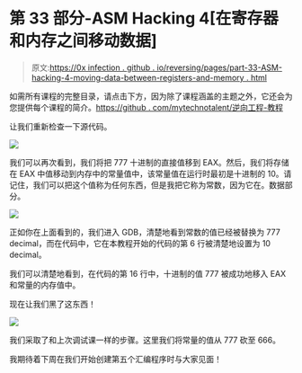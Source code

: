# 第 33 部分-ASM Hacking 4[在寄存器和内存之间移动数据]

> 原文:[https://0x infection . github . io/reversing/pages/part-33-ASM-hacking-4-moving-data-between-registers-and-memory . html](https://0xinfection.github.io/reversing/pages/part-33-asm-hacking-4-moving-data-between-registers-and-memory.html)

如需所有课程的完整目录，请点击下方，因为除了课程涵盖的主题之外，它还会为您提供每个课程的简介。[https://github . com/mytechnotalent/逆向工程-教程](https://github.com/mytechnotalent/Reverse-Engineering-Tutorial)

让我们重新检查一下源代码。

![](../Images/02fab8043453409aa5126cf1e2853372.png)

我们可以再次看到，我们将把 777 十进制的直接值移到 EAX。然后，我们将存储在 EAX 中值移动到内存中的常量值中，该常量值在运行时最初是十进制的 10。请记住，我们可以把这个值称为任何东西，但是我把它称为常数，因为它在。数据部分。

![](../Images/03a5bca7f4632e620f8401405e7e06fe.png)

正如你在上面看到的，我们进入 GDB，清楚地看到常数的值已经被替换为 777 decimal，而在代码中，它在本教程开始的代码的第 6 行被清楚地设置为 10 decimal。

我们可以清楚地看到，在代码的第 16 行中，十进制的值 777 被成功地移入 EAX 和常量的内存值中。

现在让我们黑了这东西！

![](../Images/c5942d76dd5e9682cef80501b3158542.png)

我们采取了和上次调试课一样的步骤。这里我们将常量的值从 777 砍至 666。

我期待着下周在我们开始创建第五个汇编程序时与大家见面！